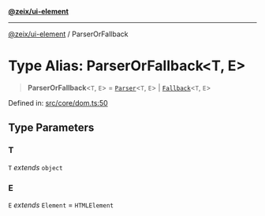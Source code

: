 [**@zeix/ui-element**](../README.md)

***

[@zeix/ui-element](../globals.md) / ParserOrFallback

# Type Alias: ParserOrFallback\<T, E\>

> **ParserOrFallback**\<`T`, `E`\> = [`Parser`](Parser.md)\<`T`, `E`\> \| [`Fallback`](Fallback.md)\<`T`, `E`\>

Defined in: [src/core/dom.ts:50](https://github.com/zeixcom/ui-element/blob/1c318eb583bce4633e1df4a42dee77859303e28e/src/core/dom.ts#L50)

## Type Parameters

### T

`T` *extends* `object`

### E

`E` *extends* `Element` = `HTMLElement`
